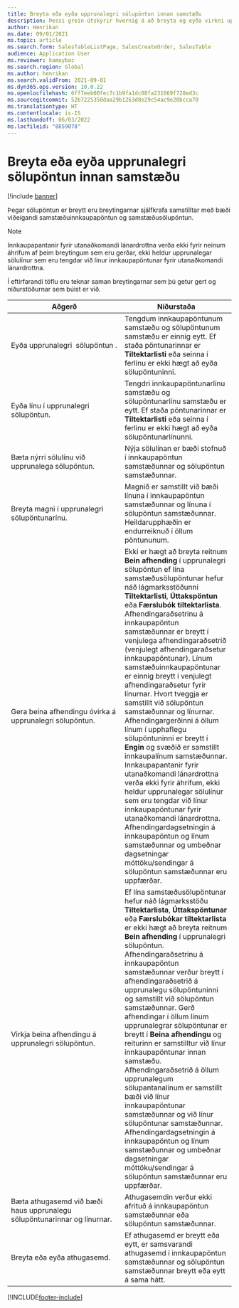 ```yaml
---
title: Breyta eða eyða upprunalegri sölupöntun innan samstæðu
description: Þessi grein útskýrir hvernig á að breyta og eyða virkni upprunalegrar sölupöntunar
author: Henrikan
ms.date: 09/01/2021
ms.topic: article
ms.search.form: SalesTableListPage, SalesCreateOrder, SalesTable
audience: Application User
ms.reviewer: kamaybac
ms.search.region: Global
ms.author: henrikan
ms.search.validFrom: 2021-09-01
ms.dyn365.ops.version: 10.0.22
ms.openlocfilehash: 6ff7eeb00fec7c1b9fa1dc08fa231669f728ed3c
ms.sourcegitcommit: 52b7225350daa29b1263d8e29c54ac9e20bcca70
ms.translationtype: HT
ms.contentlocale: is-IS
ms.lasthandoff: 06/03/2022
ms.locfileid: "8859078"
---
```

# <a name="change-or-delete-an-original-intercompany-sales-order"></a>Breyta eða eyða upprunalegri sölupöntun innan samstæðu

[!include [banner](../../includes/banner.md)]

Þegar sölupöntun er breytt eru breytingarnar sjálfkrafa samstilltar með bæði viðeigandi samstæðuinnkaupapöntun og samstæðusölupöntun.

> [!NOTE]
> Innkaupapantanir fyrir utanaðkomandi lánardrottna verða ekki fyrir neinum áhrifum af þeim breytingum sem eru gerðar, ekki heldur upprunalegar sölulínur sem eru tengdar við línur innkaupapöntunar fyrir utanaðkomandi lánardrottna.

Í eftirfarandi töflu eru teknar saman breytingarnar sem þú getur gert og niðurstöðurnar sem búist er við.

| Aðgerð | Niðurstaða |
|---|---|
| Eyða&nbsp;upprunalegri&nbsp;&nbsp;sölupöntun&nbsp;. | Tengdum innkaupapöntunum samstæðu og sölupöntunum samstæðu er einnig eytt. Ef staða pöntunarinnar er **Tiltektarlisti** eða seinna í ferlinu er ekki hægt að eyða sölupöntuninni. |
| Eyða línu í upprunalegri sölupöntun. | Tengdri innkaupapöntunarlínu samstæðu og sölupöntunarlínu samstæðu er eytt. Ef staða pöntunarinnar er **Tiltektarlisti** eða seinna í ferlinu er ekki hægt að eyða sölupöntunarlínunni. |
| Bæta nýrri sölulínu við upprunalega sölupöntun. | Nýja sölulínan er bæði stofnuð í innkaupapöntun samstæðunnar og sölupöntun samstæðunnar. |
| Breyta magni í upprunalegri sölupöntunarínu. | Magnið er samstillt við bæði línuna í innkaupapöntun samstæðunnar og línuna í sölupöntun samstæðunnar. Heildarupphæðin er endurreiknuð í öllum pöntununum. |
| Gera beina afhendingu óvirka á upprunalegri sölupöntun. | Ekki er hægt að breyta reitnum **Bein afhending** í upprunalegri sölupöntun ef lína samstæðusölupöntunar hefur náð lágmarksstöðunni **Tiltektarlisti**, **Úttakspöntun** eða **Færslubók tiltektarlista**. Afhendingaraðsetrinu á innkaupapöntun samstæðunnar er breytt í venjulega afhendingaraðsetrið (venjulegt afhendingaraðsetur innkaupapöntunar). Línum samstæðuinnkaupapöntunar er einnig breytt í venjulegt afhendingaraðsetur fyrir línurnar. Hvort tveggja er samstillt við sölupöntun samstæðunnar og línurnar. Afhendingargerðinni á öllum línum í upphaflegu sölupöntuninni er breytt í **Engin** og svæðið er samstillt innkaupalínum samstæðunnar. Innkaupapantanir fyrir utanaðkomandi lánardrottna verða ekki fyrir áhrifum, ekki heldur upprunalegar sölulínur sem eru tengdar við línur innkaupapöntunar fyrir utanaðkomandi lánardrottna. Afhendingardagsetningin á innkaupapöntun og línum samstæðunnar og umbeðnar dagsetningar móttöku/sendingar á sölupöntun samstæðunnar eru uppfærðar. |
| Virkja beina afhendingu á upprunalegri sölupöntun. | Ef lína samstæðusölupöntunar hefur náð lágmarksstöðu **Tiltektarlista**, **Úttakspöntunar** eða **Færslubókar tiltektarlista** er ekki hægt að breyta reitnum **Bein afhending** í upprunalegri sölupöntun. Afhendingaraðsetrinu á innkaupapöntun samstæðunnar verður breytt í afhendingaraðsetrið á upprunalegu sölupöntuninni og samstillt við sölupöntun samstæðunnar. Gerð afhendingar í öllum línum upprunalegrar sölupöntunar er breytt í **Beina afhendingu** og reiturinn er samstilltur við línur innkaupapöntunar innan samstæðu. Afhendingaraðsetrið á öllum upprunalegum sölupantanalínum er samstillt bæði við línur innkaupapöntunar samstæðunnar og við línur sölupöntunar samstæðunnar. Afhendingardagsetningin á innkaupapöntun og línum samstæðunnar og umbeðnar dagsetningar móttöku/sendingar á sölupöntun samstæðunnar eru uppfærðar. |
| Bæta athugasemd við bæði haus upprunalegu sölupöntunarinnar og línurnar. | Athugasemdin verður ekki afrituð á innkaupapöntun samstæðunnar eða sölupöntun samstæðunnar. |
| Breyta eða eyða athugasemd. | Ef athugasemd er breytt eða eytt, er samsvarandi athugasemd í innkaupapöntun samstæðunnar og sölupöntun samstæðunnar breytt eða eytt á sama hátt. |

[!INCLUDE[footer-include](../../includes/footer-banner.md)]
